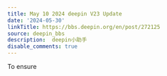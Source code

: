 ```yaml
---
title: May 10 2024 deepin V23 Update
date: '2024-05-30'
linkTitle: https://bbs.deepin.org/en/post/272125
source: deepin_bbs
description:  deepin小助手 
disable_comments: true
---
```

To ensure 
